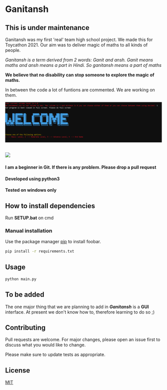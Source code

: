 # Ganitansh

## This is under maintenance  

Ganitansh was my first 'real' team high school project. We made this for Toycathon 2021. Our aim was to deliver magic of maths to all kinds of people. 

*Ganitansh is a term derived from 2 words: Ganit and ansh. Ganit means maths and ansh means a part in Hindi. So ganitansh means a part of maths*

**We believe that no disability can stop someone to explore the magic of maths.**    

In between the code a lot of funtions are commented. We are working on them.

![](https://github.com/Zeus-HackOlympus/Ganitansh/blob/main/Screenshots/Welcome-Screen.png)
##
![](https://github.com/Zeus-HackOlympus/Ganitansh/blob/main/Screenshots/Graph.png)

#### I am a beginner in Git. If there is any problem. Please drop a pull request
#### Developed using python3
#### Tested on windows only 


## How to install dependencies 

Run **SETUP.bat** on cmd

### Manual installation 

Use the package manager [pip](https://pip.pypa.io/en/stable/) to install foobar.

```bash
pip install -r requirements.txt

```

## Usage

```bash
python main.py
```


## To be added
The one major thing that we are planning to add in ***Ganitansh*** is a **GUI** interface. At present we don't know how to, therefore learning to do so ;) 

## Contributing
Pull requests are welcome. For major changes, please open an issue first to discuss what you would like to change.

Please make sure to update tests as appropriate.

## License
[MIT](https://github.com/Zeus-HackOlympus/Ganitansh/blob/d6f094797bd002bf77b5377440fa278dbc6e0b94/LICENSE)
